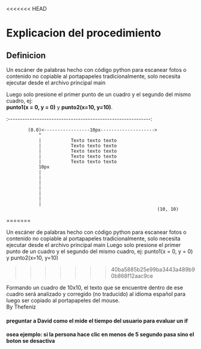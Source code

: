<<<<<<< HEAD
# Explicacion del procedimiento 
## __Definicion__

Un escáner de palabras hecho con código python para escanear fotos o contenido no copiable al portapapeles tradicionalmente, solo necesita ejecutar desde el archivo principal main  

Luego solo presione el primer punto de un cuadro y el segundo del mismo cuadro, ej:  
__punto1(x = 0, y = 0)__ y __punto2(x=10, y=10)__.  

:-----------------------------------------------------------:
``` 
        (0.0)<-----------------10px-------------------->
            ^
            |           Texto texto texto
            |           Texto texto texto
            |           Texto texto texto
            |           Texto texto texto
            |           Texto texto texto
            10px            
            |
            |
            |
            |
            |
            |
            |
                                                        (10, 10)
```
=======
 
Un escáner de palabras hecho con código python para escanear fotos o contenido no copiable al portapapeles tradicionalmente, solo necesita ejecutar desde el archivo principal main
Luego solo presione el primer punto de un cuadro y el segundo del mismo cuadro, ej: punto1(x = 0, y = 0) y punto2(x=10, y=10) 
>>>>>>> 40ba5885b25e99ba3443a489b90b868f12aac9ce

Formando un cuadro de 10x10, el texto que se encuentre dentro de ese cuadro será analizado y corregido (no traducido) al idioma español para luego ser copiado al portapapeles del mouse.  
By Thefeniz

#### preguntar a David como el mide el tiempo del usuario para evaluar un if 
#### osea ejemplo: si la persona hace clic en menos de 5 segundo pasa sino el boton se desactiva 